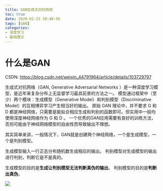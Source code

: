 ```yaml
---
title: GAN生成式对抗网络
toc: true
date: 2020-02-23 20:48:50
tags: [GAN]
categories:
- 深度学习
- 基础理论
---
```


# 什么是GAN
CSDN: https://blog.csdn.net/weixin_44791964/article/details/103729797
<!--more-->
生成式对抗网络（GAN, Generative Adversarial Networks ）是一种深度学习模型，是近年来复杂分布上无监督学习最具前景的方法之一。
模型通过框架中（至少）两个模块：生成模型（Generative Model）和判别模型（Discriminative Model）的互相博弈学习产生相当好的输出。
原始 GAN 理论中，并不要求 G 和 D 都是神经网络，只需要是能拟合相应生成和判别的函数即可。但实用中一般均使用深度神经网络作为 G 和 D 。
一个优秀的GAN应用需要有良好的训练方法，否则可能由于神经网络模型的自由性而导致输出不理想。

其实简单来讲，一般情况下，GAN就是创建两个神经网络，一个是生成模型，一个是判别模型。

生成模型输入一行正态分布随机数生成相应的输出。
判别模型对生成模型的输出进行判别，判断它是不是真的。

生成模型的目的是**生成让判别模型无法判断真伪的输出**。
判别模型的目的是**判断出真伪**。

![](5.png)
